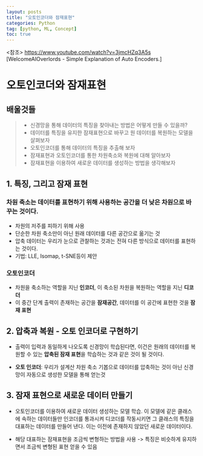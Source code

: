 ```yaml
---
layout: posts
title: "오토인코더와 잠재표현"
categories: Python
tag: [python, ML, Concept]
toc: true
---
```


<참조> https://www.youtube.com/watch?v=3jmcHZq3A5s [WelcomeAIOverlords - Simple Explanation of Auto Encoders.]

# 오토인코더와 잠재표현

## 배울것들

> - 신경망을 통해 데이터의 특징을 찾아내는 방법은 어떻게 만들 수 있을까?
> - 데이터를 특징을 유지한 잠재표현으로 바꾸고 원 데이터를 복원하는 모델을 살펴보자
> - 오토인코더를 통해 데이터의 특징을 추출해 보자
> - 잠재표현과 오토인코더를 통한 차원축소와 복원에 대해 알아보자
> - 잠재표현을 이용하여 새로운 데이터를 생성하는 방법을 생각해보자

## 1. 특징, 그리고 잠재 표현

### **차원 축소는 데이터를 표현하기 위해 사용하는 공간을 더 낮은 차원으로 바꾸는 것이다.**

- 차원의 저주를 피하기 위해 사용
- 단순한 차원 축소만이 아닌 원래 데이터를 다른 공간으로 옮기는 것
- 압축 데이터는 우리가 눈으로 관찰하는 것과는 전혀 다른 방식으로 데이터를 표현하는 것이다.
- 기법: LLE, Isomap, t-SNE등이 제안

### 오토인코더

- 차원을 축소하는 역할을 지닌 **인코더**, 이 축소된 차원을 복원하는 역할을 지닌 **디코더**
- 이 중간 단계 출력이 존재하는 공간을 **잠재공간**, 데이터를 이 공간에 표현한 것을 **잠재 표현**

## 2. 압축과 복원 - 오토 인코더로 구현하기

- 출력이 입력과 동일하게 나오도록 신경망이 학습된다면, 이건은 원래의 데이터를 복원할 수 있는 **압축된 잠재 표현**을 학습하는 것과 같은 것이 될 것이다.

- **오토 인코더**: 우리가 설계산 차원 축소 기봅으로 데이터를 압축하는 것이 아닌 신경망이 자동으로 생성한 모델을 통해 얻는것

## 3. 잠재 표현으로 새로운 데이터 만들기

- 오토인코더를 이용하여 새로운 데이터 생성하는 모델 학습. 이 모델에 같은 클래스에 속하는 데이터들만 인코더를 통과시켜 디코더를 작동시키면 그 클래스의 특징을 대표하는 데이터를 만들어 낸다. 이는 이전에 존재하지 않았던 새로운 데이터이다.

- 해당 대표하는 잠재표현을 조금씩 변형하는 방법을 사용 -> 특징은 비슷하게 유지하면서 조금씩 변형된 표현 얻을 수 있음
